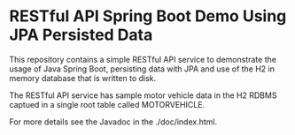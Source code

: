 # RESTful API Spring Boot Demo Using JPA Persisted Data
This repository contains a simple RESTful API service to
demonstrate the usage of Java Spring Boot, persisting data with JPA 
and use of the H2 in memory database that is written to disk.

The RESTful API service has sample motor vehicle data in the H2 RDBMS
captued in a single root table called MOTORVEHICLE.

For more details see the Javadoc in the ./doc/index.html.

